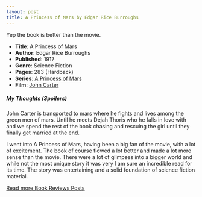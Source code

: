 ```yaml
---
layout: post
title: A Princess of Mars by Edgar Rice Burroughs
---
```


Yep the book is better than the movie.

- **Title**: A Princess of Mars
- **Author**: Edgar Rice Burroughs
- **Published**: 1917
- **Genre**: Science Fiction
- **Pages**: 283 (Hardback)
- **Series**: [A Princess of Mars](https://en.wikipedia.org/wiki/A_Princess_of_Mars)
- **Film**: [John Carter](https://www.youtube.com/watch?v=nlvYKl1fjBI)

##### My Thoughts (Spoilers)

John Carter is transported to mars where he fights and lives among the green men of mars. Until he meets Dejah Thoris who he falls in love with and we spend the rest of the book chasing and rescuing the girl until they finally get married at the end.

I went into A Princess of Mars, having been a big fan of the movie, with a lot of excitement. The book of course flowed a lot better and made a lot more sense than the movie. There were a lot of glimpses into a bigger world and while not the most unique story it was very I am sure an incredible read for its time. The story was entertaining and a solid foundation of science fiction material. 

[Read more Book Reviews Posts](https://tactictalisman.github.io/book-reviews/)
